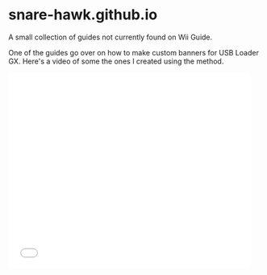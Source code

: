 # snare-hawk.github.io
A small collection of guides not currently found on Wii Guide.

One of the guides go over on how to make custom banners for USB Loader GX. Here's a video of some the ones I created using the method.

<iframe  title="banner video" width="480" height="390" src="[http://www.youtube.com/watch?v=TheVideoID?autoplay=1](https://cdn.discordapp.com/attachments/206934458954153984/980922223437168711/created_banners.mp4)" frameborder="0" allowfullscreen></iframe>
